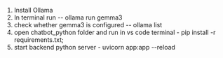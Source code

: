 1. Install Ollama
2. In terminal run -- ollama run gemma3
3. check whether gemma3 is configured -- ollama list
4. open chatbot_python folder and run in vs code terminal - pip install -r requirements.txt;
5. start backend python server - uvicorn app:app --reload
